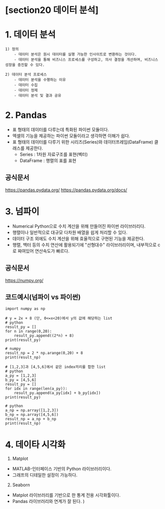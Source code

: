 # [section20 데이터 분석] 

# 1. 데이터 분석
	1) 정의
		- 데이터 분석은 원시 데이터를 실행 가능한 인사이트로 변환하는 것이다.
		- 데이터 분석을 통해 비즈니스 프로세스를 구성하고, 의사 결정을 개선하며, 비즈니스 성장을 증진할 수 있다.

	2) 데이터 분석 프로세스 
		- 데이터 분석을 수행하는 이유
		- 데이터 수집
		- 데이터 정제
		- 데이터 분석 및 결과 공유

# 2. Pandas
- 표 형태의 데이터를 다루는데 특화된 파이썬 모듈이다.
- 엑셀의 기능을 제공하는 파이썬 모듈이라고 생각하면 이해가 쉽다.
- 표 형태의 데이터를 다루기 위한 시리즈(Series)와 데이터프레임(DataFrame) 클래스를 제공한다.
	- Series : 1차원 자료구조를 표현(벡터)
	- DataFrame : 행렬의 표를 표현

## 공식문서
https://pandas.pydata.org/
https://pandas.pydata.org/docs/


# 3. 넘파이
- Numerical Python으로 수치 계산을 위해 만들어진 파이썬 라이브러리다.
- 행렬이나 일반적으로 대규모 다차원 배열을 쉽게 처리할 수 있다.
- 데이터 구조 외에도 수치 계산을 위해 효율적으로 구현된 기능을 제공한다.
- 행렬, 백터 등의 수치 연산에 활용되기에 "선형대수" 라이브러리이며, 내부적으로 c로 짜여있어 연산속도가 빠르다.

## 공식문서
https://numpy.org/

## 코드예시(넘파이 vs 파이썬)
```
import numpy as np

# y = 2x + 8 (단, 0<=x<20)에서 y의 값에 해당하는 list
# python
result_py = []
for n in range(0,20):
    result_py.append((2*n) + 8)
print(result_py)

# numpy
result_np = 2 * np.arange(0,20) + 8
print(result_np)

# [1,2,3]과 [4,5,6]에서 같은 index끼리를 합한 list
# python
a_py = [1,2,3]
b_py = [4,5,6]
result_py = []
for idx in range(len(a_py)):
    result_py.append(a_py[idx] + b_py[idx])
print(result_py)

# python
a_np = np.array([1,2,3])
b_np = np.array([4,5,6])
result_np = a_np + b_np
print(result_np)
```

# 4. 데이타 시각화
1. Matplot
- MATLAB-인터페이스 기반의 Python 라이브러리이다.
- 그래프의 디테일한 설정이 가능하다.

2. Seaborn
- Matplot 라이브러리를 기반으로 한 통계 전용 시각화툴이다.
- Pandas 라이브러리와 연계가 잘 된다.
)
